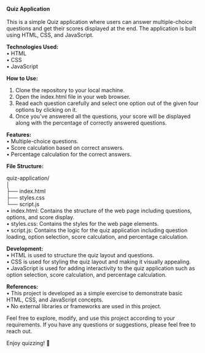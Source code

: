 **Quiz Application**<br/><br/>
This is a simple Quiz application where users can answer multiple-choice questions and get their scores displayed at the end. The application is built using HTML, CSS, and JavaScript.<br/>

**Technologies Used:**<br/>
•	HTML<br/>
•	CSS<br/>
•	JavaScript<br/>

**How to Use:**
1.	Clone the repository to your local machine.<br/>
2.	Open the index.html file in your web browser.<br/>
3.	Read each question carefully and select one option out of the given four options by clicking on it.<br/>
4.	Once you've answered all the questions, your score will be displayed along with the percentage of correctly answered questions.<br/>

**Features:**<br/>
•	Multiple-choice questions.<br/>
•	Score calculation based on correct answers.<br/>
•	Percentage calculation for the correct answers.<br/>

**File Structure:**<br/>

quiz-application/<br/> │<br/> ├── index.html<br/> ├── styles.css<br/> └── script.js<br/> 
•	index.html: Contains the structure of the web page including questions, options, and score display.<br/>
•	styles.css: Contains the styles for the web page elements.<br/>
•	script.js: Contains the logic for the quiz application including question loading, option selection, score calculation, and percentage calculation.<br/>

**Development:**<br/>
•	HTML is used to structure the quiz layout and questions.<br/>
•	CSS is used for styling the quiz layout and making it visually appealing.<br/>
•	JavaScript is used for adding interactivity to the quiz application such as option selection, score calculation, and percentage calculation.<br/>

**References:**<br/>
•	This project is developed as a simple exercise to demonstrate basic HTML, CSS, and JavaScript concepts.<br/>
•	No external libraries or frameworks are used in this project.<br/>

Feel free to explore, modify, and use this project according to your requirements. If you have any questions or suggestions, please feel free to reach out.<br/>

Enjoy quizzing! 🎉
